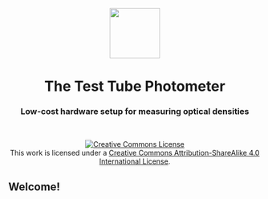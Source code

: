 <p align="center">
<img src="https://github.com/vektorious/test_tube_photometer/blob/master/pictures/tt_logo.png" width="100"/>
<h1 align="center">The Test Tube Photometer</h1>

<h3 align="center">Low-cost hardware setup for measuring optical densities</h3>
</p>
<br>

<p align="center">
<a rel="license" href="http://creativecommons.org/licenses/by-sa/4.0/"><img alt="Creative Commons License" style="border-width:0" src="https://i.creativecommons.org/l/by-sa/4.0/88x31.png" /></a> </br>This work is licensed under a <a rel="license" href="http://creativecommons.org/licenses/by-sa/4.0/">Creative Commons Attribution-ShareAlike 4.0 International License</a>.
</p>

## Welcome!

